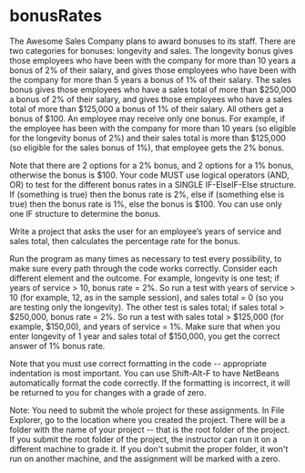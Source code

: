 # bonusRates
The Awesome Sales Company plans to award bonuses to its staff. There are two categories for bonuses: longevity and sales. The longevity bonus gives those employees who have been with the company for more than 10 years a bonus of 2% of their salary, and gives those employees who have been with the company for more than 5 years a bonus of 1% of their salary. The sales bonus gives those employees who have a sales total of more than $250,000 a bonus of 2% of their salary, and gives those employees who have a sales total of more than $125,000 a bonus of 1% of their salary. All others get a bonus of $100. An employee may receive only one bonus. For example, if the employee has been with the company for more than 10 years (so eligible for the longevity bonus of 2%) and their sales total is more than $125,000 (so eligible for the sales bonus of 1%), that employee gets the 2% bonus.  

Note that there are 2 options for a 2% bonus, and 2 options for a 1% bonus, otherwise the bonus is $100. Your code MUST use logical operators (AND, OR) to test for the different bonus rates in a SINGLE IF-ElseIF-Else structure. If (something is true) then the bonus rate is 2%, else if (something else is true) then the bonus rate is 1%, else the bonus is $100. You can use only one IF structure to determine the bonus.  

Write a project that asks the user for an employee’s years of service and sales total, then calculates the percentage rate for the bonus. 

Run the program as many times as necessary to test every possibility, to make sure every path through the code works correctly. Consider each different element and the outcome. For example, longevity is one test; if years of service > 10, bonus rate = 2%. So run a test with years of service > 10 (for example, 12, as in the sample session), and sales total = 0 (so you are testing only the longevity). The other test is sales total; if sales total > $250,000, bonus rate = 2%. So run a test with sales total > $125,000 (for example, $150,00), and years of service = 1%. Make sure that when you enter longevity of 1 year and sales total of $150,000, you get the correct answer of 1% bonus rate.

Note that you must use correct formatting in the code -- appropriate indentation is most important. You can use Shift-Alt-F to have NetBeans automatically format the code correctly. If the formatting is incorrect, it will be returned to you for changes with a grade of zero.

Note: You need to submit the whole project for these assignments. In File Explorer, go to the location where you created the project. There will be a folder with the name of your project -- that is the root folder of the project.  If you submit the root folder of the project, the instructor can run it on a different machine to grade it. If you don't submit the proper folder, it won't run on another machine, and the assignment will be marked with a zero.

